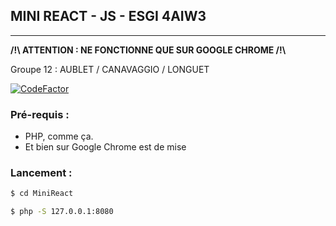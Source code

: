 ## <b> MINI REACT - JS - ESGI 4AIW3 </b>

---

<b> /!\ ATTENTION : NE FONCTIONNE QUE SUR GOOGLE CHROME /!\ </b>

Groupe 12 : AUBLET / CANAVAGGIO / LONGUET

[![CodeFactor](https://www.codefactor.io/repository/github/max-abl/minireact/badge)](https://www.codefactor.io/repository/github/max-abl/minireact)

### Pré-requis :

- PHP, comme ça.
- Et bien sur Google Chrome est de mise

### Lancement :

```bash
$ cd MiniReact

$ php -S 127.0.0.1:8080
```
